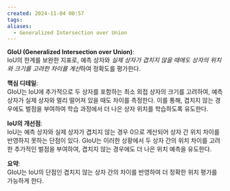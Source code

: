 ```yaml
---
created: 2024-11-04 00:57
tags: 
aliases:
  - Generalized Intersection over Union
---
```

**GIoU (Generalized Intersection over Union)**:  
IoU의 한계를 보완한 지표로, 예측 상자와 *실제 상자가 겹치지 않을 때에도 상자의 위치와 크기를 고려한 차이를 계산*하여 정확도를 평가한다.

**핵심 디테일**:  
GIoU는 IoU에 추가적으로 두 상자를 포함하는 최소 외접 상자의 크기를 고려하여, 예측 상자가 실제 상자와 멀리 떨어져 있을 때도 차이를 측정한다. 이를 통해, 겹치지 않는 경우에도 벌점을 부여하여 학습 과정에서 더 나은 상자 위치를 학습하도록 유도한다.

**IoU의 개선점**:  
IoU는 예측 상자와 실제 상자가 겹치지 않는 경우 $0$으로 계산되어 상자 간 위치 차이를 반영하지 못하는 단점이 있다. GIoU는 이러한 상황에서 두 상자 간의 위치 차이를 고려한 추가적인 벌점을 부여하여, 겹치지 않는 경우에도 더 나은 위치 예측을 유도한다.

**요약**:  
GIoU는 IoU의 단점인 겹치지 않는 상자 간의 차이를 반영하여 더 정확한 위치 평가를 가능하게 한다.
